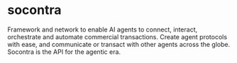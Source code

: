 # socontra
Framework and network to enable AI agents to connect, interact, orchestrate and automate commercial transactions. Create agent protocols with ease, and communicate or transact with other agents across the globe. Socontra is the API for the agentic era.
